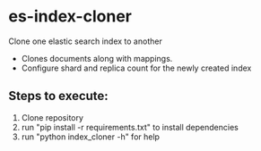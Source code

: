 es-index-cloner
===============

Clone one elastic search index to another

- Clones documents along with mappings.
- Configure shard and replica count for the newly created index

Steps to execute:
----------------

1. Clone repository
2. run "pip install -r requirements.txt" to install dependencies
3. run "python index_cloner -h" for help
